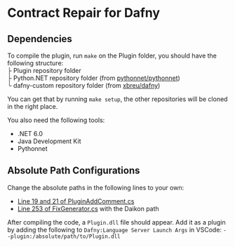 # Contract Repair for Dafny

## Dependencies

To compile the plugin, run `make` on the Plugin folder, you should have the following structure:  
├ Plugin repository folder  
├ Python.NET repository folder (from [pythonnet/pythonnet](https://github.com/pythonnet/pythonnet))  
└ dafny-custom repository folder (from [xbreu/dafny](https://github.com/xbreu/dafny))  

You can get that by running `make setup`, the other repositories will be cloned in the right place.

You also need the following tools:
- .NET 6.0
- Java Development Kit
- Pythonnet

## Absolute Path Configurations

Change the absolute paths in the following lines to your own:
- [Line 19 and 21 of PluginAddComment.cs](PluginAddComment.cs#L19)
- [Line 253 of FixGenerator.cs](Fixes/FixGeneration.cs#L253) with the Daikon path

After compiling the code, a `Plugin.dll` file should appear. Add it as a plugin by adding the following to `Dafny:Language Server Launch Args` in VSCode:
```--plugin:/absolute/path/to/Plugin.dll```
<!-- --plugin:/home/me/document/prodei/plugin/Plugin.dll -->
